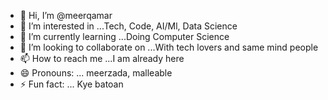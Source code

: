 - 👋 Hi, I’m @meerqamar
- 👀 I’m interested in ...Tech, Code, AI/Ml, Data Science
- 🌱 I’m currently learning ...Doing Computer Science 
- 💞️ I’m looking to collaborate on ...With tech lovers and same mind people
- 📫 How to reach me ...I am already here
- 😄 Pronouns: ... meerzada, malleable
- ⚡ Fun fact: ... Kye batoan

<!---
meerqamar/meerqamar is a ✨ special ✨ repository because its `README.md` (this file) appears on your GitHub profile.
You can click the Preview link to take a look at your changes.
--->
